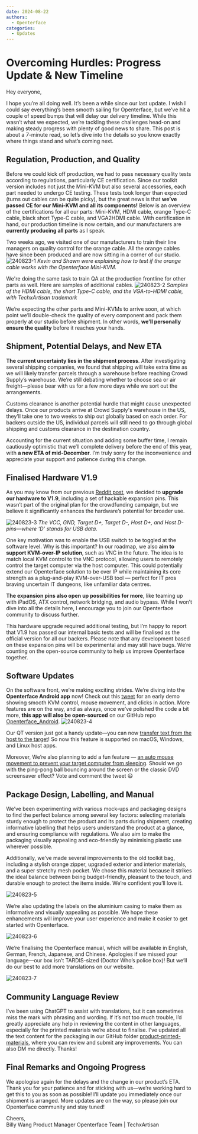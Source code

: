 ```yaml
---
date: 2024-08-22
authors:
  - Openterface
categories:
  - Updates
---
```


# Overcoming Hurdles: Progress Update & New Timeline

Hey everyone,

I hope you’re all doing well. It’s been a while since our last update. I wish I could say everything’s been smooth sailing for Openterface, but we’ve hit a couple of speed bumps that will delay our delivery timeline. While this wasn’t what we expected, we’re tackling these challenges head-on and making steady progress with plenty of good news to share. This post is about a 7-minute read, so let’s dive into the details so you know exactly where things stand and what’s coming next.

## Regulation, Production, and Quality

Before we could kick off production, we had to pass necessary quality tests according to regulations, particularly CE certification. Since our toolkit version includes not just the Mini-KVM but also several accessories, each part needed to undergo CE testing. These tests took longer than expected (turns out cables can be quite picky), but the great news is that **we’ve passed CE for our Mini-KVM and all its components!** Below is an overview of the certifications for all our parts: Mini-KVM, HDMI cable, orange Type-C cable, black short Type-C cable, and VGA2HDMI cable. With certification in hand, our production timeline is now certain, and our manufacturers are **currently producing all parts** as I speak.

Two weeks ago, we visited one of our manufacturers to train their line managers on quality control for the orange cable. All the orange cables have since been produced and are now sitting in a corner of our studio.
![240823-1](pic/240823-1.jpg)
*Kevin and Shawn were explaining how to test if the orange cable works with the Openterface Mini-KVM.*

We're doing the same task to train QA at the production frontline for other parts as well. Here are samples of additional cables.
![240823-2](pic/240823-2.jpg)
*Samples of the HDMI cable, the short Type-C cable, and the VGA-to-HDMI cable, with TechxArtisan trademark*

We’re expecting the other parts and Mini-KVMs to arrive soon, at which point we’ll double-check the quality of every component and pack them properly at our studio before shipment. In other words, **we’ll personally ensure the quality** before it reaches your hands.

## Shipment, Potential Delays, and New ETA

**The current uncertainty lies in the shipment process**. After investigating several shipping companies, we found that shipping will take extra time as we will likely transfer parcels through a warehouse before reaching Crowd Supply’s warehouse. We’re still debating whether to choose sea or air freight—please bear with us for a few more days while we sort out the arrangements.

Customs clearance is another potential hurdle that might cause unexpected delays. Once our products arrive at Crowd Supply's warehouse in the US, they’ll take one to two weeks to ship out globally based on each order. For backers outside the US, individual parcels will still need to go through global shipping and customs clearance in the destination country.

Accounting for the current situation and adding some buffer time, I remain cautiously optimistic that we’ll complete delivery before the end of this year, with **a new ETA of mid-December**. I’m truly sorry for the inconvenience and appreciate your support and patience during this change.

## Finalised Hardware V1.9

As you may know from our previous [Reddit post](https://www.reddit.com/r/Openterface_miniKVM/comments/1e25pco/openterface_minikvm_v19_with_pins_for_more/), we decided to **upgrade our hardware to V1.9**, including a set of hackable expansion pins. This wasn’t part of the original plan for the crowdfunding campaign, but we believe it significantly enhances the hardware’s potential for broader use.

![240823-3](pic/240823-3.jpg)
*The VCC, GND, Target D+, Target D-, Host D+, and Host D- pins—where ‘D’ stands for USB data.*


One key motivation was to enable the USB switch to be toggled at the software level. Why is this important? In our roadmap, we also **aim to support KVM-over-IP solution**, such as VNC in the future. The idea is to match local KVM control to the VNC protocol, allowing users to remotely control the target computer via the host computer. This could potentially extend our Openterface solution to be over IP while maintaining its core strength as a plug-and-play KVM-over-USB tool — perfect for IT pros braving uncertain IT dungeons, like unfamiliar data centres.

**The expansion pins also open up possibilities for more**, like teaming up with iPadOS, ATX control, network bridging, and audio bypass. While I won’t dive into all the details here, I encourage you to join our Openterface community to discuss further.

This hardware upgrade required additional testing, but I’m happy to report that V1.9 has passed our internal basic tests and will be finalised as the official version for all our backers. Please note that any development based on these expansion pins will be experimental and may still have bugs. We’re counting on the open-source community to help us improve Openterface together.

## Software Updates

On the software front, we’re making exciting strides. We’re diving into the **Openterface Android app** now! Check out this [tweet](https://x.com/TechxArtisan/status/1825460088922071398) for an early demo showing smooth KVM control, mouse movement, and clicks in action. More features are on the way, and as always, once we’ve polished the code a bit more, **this app will also be open-sourced** on our GitHub repo [Openterface_Android](https://github.com/TechxArtisanStudio/Openterface_Android).
![240823-4](pic/240823-4.jpg)

Our QT version just got a handy update—you can now [transfer text from the host to the target](https://x.com/TechxArtisan/status/1825919721960780131)! So now this feature is supported on macOS, Windows, and Linux host apps.

Moreover, We’re also planning to add a fun feature — [an auto mouse movement to prevent your target computer from sleeping](https://x.com/TechxArtisan/status/1825470086800691459). Should we go with the ping-pong ball bouncing around the screen or the classic DVD screensaver effect? Vote and comment the tweet 😃

## Package Design, Labelling, and Manual

We’ve been experimenting with various mock-ups and packaging designs to find the perfect balance among several key factors: selecting materials sturdy enough to protect the product and its parts during shipment, creating informative labelling that helps users understand the product at a glance, and ensuring compliance with regulations. We also aim to make the packaging visually appealing and eco-friendly by minimising plastic use wherever possible.

Additionally, we’ve made several improvements to the old toolkit bag, including a stylish orange zipper, upgraded exterior and interior materials, and a super stretchy mesh pocket. We chose this material because it strikes the ideal balance between being budget-friendly, pleasant to the touch, and durable enough to protect the items inside. We’re confident you’ll love it.

![240823-5](pic/240823-5.jpg)

We’re also updating the labels on the aluminium casing to make them as informative and visually appealing as possible. We hope these enhancements will improve your user experience and make it easier to get started with Openterface.

![240823-6](pic/240823-6.jpg)

We’re finalising the Openterface manual, which will be available in English, German, French, Japanese, and Chinese. Apologies if we missed your language—our box isn’t TARDIS-sized (Doctor Who’s police box)! But we’ll do our best to add more translations on our website.

![240823-7](pic/240823-7.jpg)

## Community Language Review

I’ve been using ChatGPT to assist with translations, but it can sometimes miss the mark with phrasing and wording. If it’s not too much trouble, I’d greatly appreciate any help in reviewing the content in other languages, especially for the printed materials we’re about to finalise. I’ve updated all the text content for the packaging in our GitHub folder [product-printed-materials](https://github.com/TechxArtisanStudio/Openterface/tree/main/product-printed-materials), where you can review and submit any improvements. You can also DM me directly. Thanks!

## Final Remarks and Ongoing Progress

We apologise again for the delays and the change in our product’s ETA. Thank you for your patience and for sticking with us—we’re working hard to get this to you as soon as possible! I’ll update you immediately once our shipment is arranged. More updates are on the way, so please join our Openterface community and stay tuned!

Cheers,  
Billy Wang
Product Manager
Openterface Team | TechxArtisan
